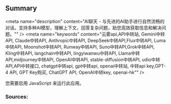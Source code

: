 ## Summary
<!DOCTYPE html>
<html lang="zh-CN">

<head>
  <meta charset="utf-8" />
  <link rel="icon" href="/logo.png" />
  <meta name="viewport" content="width=device-width, initial-scale=1" />
  <meta name="theme-color" content="#ffffff" />

  <!-- 基础 SEO 标签 -->
  <meta name="description" content="AI聊天 - 与先进的AI助手进行自然流畅的对话。支持多种AI模型，理解上下文，回答复杂问题，助您高效获取信息和解决问题。"" />
  <meta name="keywords" content="云雾api,API中转站, Gemini中转API, Claude中转API, Anthropic中转API, DeepSeek中转API,Flux中转API, Luma中转API, Moonshot中转API, Runway中转API, Suno中转API,Grok中转API, Kling中转API, langchain中转API, lingyiwanwu中转API, Llama中转API,midjourney中转API, OpenAI中转API, stable-diffusion中转API, udio中转API,API中转接口, chatgpt中转api, gpt中转api, openai中转站, 中转api key,GPT-4 API, GPT Key购买, ChatGPT API, OpenAI中转key, openai-hk"" />
 

  <!-- 预加载关键资源 -->
  <!-- <link rel="preload" href="/css/style.css" as="style" />
  <link rel="preload" href="/css/bootstrap.min.css" as="style" />

  <link rel="stylesheet" href="/css/style.css" />
  <link rel="stylesheet" href="/css/bootstrap.min.css" /> -->

  <title>云雾 API </title>
  <script type="module" crossorigin src="/assets/index-CFnohiV3.js"></script>
  <link rel="modulepreload" crossorigin href="/assets/react-core-BMW7ntQ7.js">
  <link rel="modulepreload" crossorigin href="/assets/semi-ui-Cb8WU48O.js">
  <link rel="modulepreload" crossorigin href="/assets/i18n-C_6diUnk.js">
  <link rel="modulepreload" crossorigin href="/assets/tools-CX5Dh06L.js">
  <link rel="modulepreload" crossorigin href="/assets/react-components-CChx4_P2.js">
  <link rel="stylesheet" crossorigin href="/assets/semi-ui-nO0EJiQg.css">
  <link rel="stylesheet" crossorigin href="/assets/index-Br3us5hW.css">
</head>

<body>
  <noscript>您需要启用 JavaScript 来运行此应用。</noscript>
  <div id="root"></div>
</body>

</html>

 ### Sources:
